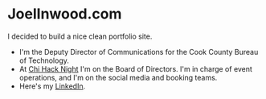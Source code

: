 # JoelInwood.com
I decided to build a nice clean portfolio site. 
* I'm the Deputy Director of Communications for the Cook County Bureau of Technology.  
* At [Chi Hack Night](https://chihacknight.org) I'm on the Board of Directors. I'm in charge of event operations, and I'm on the social media and booking teams. 
* Here's my [LinkedIn](https://www.linkedin.com/in/joel-inwood-18645512/).
